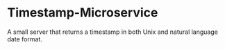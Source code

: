 # Timestamp-Microservice
A small server that returns a timestamp in both Unix and natural language date format.
